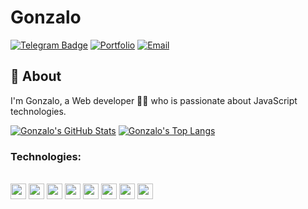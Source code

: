 
# Gonzalo

[![Telegram Badge](https://img.shields.io/badge/-Telegram-blue?style=flat-square&logo=telegram&logoColor=white)](https://t.me/axe_tiny)
[![Portfolio](https://img.shields.io/badge/-MyPortfolio-grey?style=flat-square&logo=vercel&logoColor=white)](https://CodeBag0923.vercel.app/)
[![Email](https://img.shields.io/badge/-Email-3e91a3?style=for-the-badge&logo=Minutemailer&logoColor=white)](mailto:codemaven0923@gmail.com)

## 🔎 About
I'm Gonzalo, a Web developer 👨‍💻 who is passionate about JavaScript technologies. 


[![Gonzalo's GitHub Stats](https://github-readme-stats.vercel.app/api?username=CodeBag0923&show_icons=true&theme=tokyonight&count_private=true&line_height=40)](https://github.com/CodeBag0923)
[![Gonzalo's Top Langs](https://github-readme-stats.vercel.app/api/top-langs/?username=CodeBag0923&langs_count=5&theme=tokyonight&exclude_repo=SocketCpp,alirezakeshvari.github.io,DeveloperSite)](https://github.com/CodeBag0923)


### Technologies:
<div style="display: inline_block"><br>
  <code><img height="25" src="https://cdn.jsdelivr.net/gh/devicons/devicon/icons/javascript/javascript-original.svg"></code>
  <code><img height="25" src="https://cdn.jsdelivr.net/gh/devicons/devicon/icons/react/react-original.svg"></code>
  <code><img height="25" src="https://cdn.jsdelivr.net/gh/devicons/devicon/icons/redux/redux-original.svg"></code>
  <code><img height="25" src="https://www.svgrepo.com/show/374167/vite.svg"></code>
  <code><img height="25" src="https://cdn.jsdelivr.net/gh/devicons/devicon/icons/webpack/webpack-original.svg"></code>  
  <code><img height="25" src="https://cdn.jsdelivr.net/gh/devicons/devicon/icons/materialui/materialui-original.svg"></code>
  <code><img height="25" src="https://cdn.jsdelivr.net/gh/devicons/devicon/icons/tailwindcss/tailwindcss-plain.svg"></code>
  <code><img height="25" src="https://cdn.jsdelivr.net/gh/devicons/devicon/icons/bootstrap/bootstrap-original.svg"></code>
</div>

